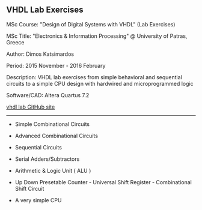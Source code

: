 ## VHDL Lab Exercises

MSc Course: "Design of Digital Systems with VHDL" (Lab Exercises) 

MSc Title: "Electronics & Information Processing" @ University of Patras, Greece 

Author: Dimos Katsimardos 

Period: 2015 November - 2016 February

Description: VHDL lab exercises from simple behavioral and sequential circuits to a simple CPU design with hardwired and microprogrammed logic

Software/CAD: Altera Quartus 7.2

[vhdl lab GitHub site](https://dimkatsi91.github.io/VHDL_Lab/)

-----------------------------------------------------------------------------------------------------------------------------


* Simple Combinational Circuits

* Advanced Combinational Circuits

* Sequential Circuits

* Serial Adders/Subtractors

* Arithmetic & Logic Unit ( ALU )

* Up Down Presetable Counter - Universal Shift Register - Combinational Shift Circuit

* A very simple CPU
